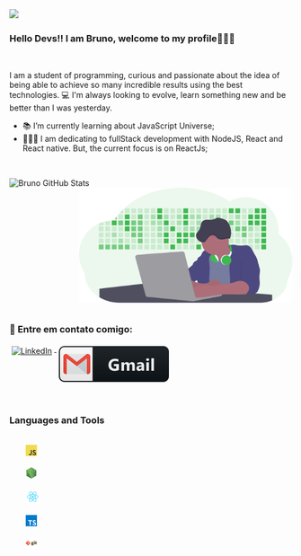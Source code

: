 <img src="https://cdn.lowgif.com/small/be83dd67333eefab-gifs-transparent-background-11-background-check-all.gif" width="80">

### Hello Devs!! I am Bruno, welcome to my profile👋👨‍💻
<br/>

I am a student of programming, curious and passionate about the idea of ​​being able to achieve so many incredible results using the best technologies. 💻 I'm always looking to evolve, learn something new and be better than I was yesterday.

- 📚 I’m currently learning about JavaScript Universe;
- 👷🏽‍♂️ I am dedicating to fullStack development with NodeJS, React and React native. But, the current focus is on ReactJs;
<br/>

<div>
  
  <div style="display: flex; justify-content: space-between">
  
   ![Bruno GitHub Stats](https://github-readme-stats.vercel.app/api?username=brunoinx&show_icons=true&theme=chartreuse-dark&hide=prs)
   <img src="developer_activity.svg" alt="Logo Developer"  width="380px" align="right"/>
   
   </div>
  
  ### 📢 Entre em contato comigo: 
  <p align="left">
    <a href="https://www.linkedin.com/in/bruno-henrique10/">
      <img src="https://raw.githubusercontent.com/MikeCodesDotNET/MikeCodesDotNET/a8abbf37441f3253f74ea255a47f289208d7568c/Resources/linkedIn.svg" alt="LinkedIn" style="vertical-align:top; margin:4px">
    </a>
    <a href="https://mail.google.com/brunoh.henriqueh01@gmail.com">
      <img src="https://raw.githubusercontent.com/MikeCodesDotNET/ColoredBadges/master/svg/social/gmail.svg" alt="Gmail" style="vertical-align:top; margin:4px">
    </a>
  </p>
</div>
<br/>

### Languages and Tools

<div align="left" display="inline">
  <code>
    <img height="20" src="https://raw.githubusercontent.com/github/explore/80688e429a7d4ef2fca1e82350fe8e3517d3494d/topics/javascript/javascript.png">
  </code>

  <code>
    <img height="20" src="https://raw.githubusercontent.com/github/explore/80688e429a7d4ef2fca1e82350fe8e3517d3494d/topics/nodejs/nodejs.png">
  </code>

  <code>
    <img height="25" src="https://raw.githubusercontent.com/github/explore/80688e429a7d4ef2fca1e82350fe8e3517d3494d/topics/react/react.png">
  </code>

  <code>
    <img height="20" src="https://raw.githubusercontent.com/github/explore/80688e429a7d4ef2fca1e82350fe8e3517d3494d/topics/typescript/typescript.png">
  </code>

  <code>
    <img height="20" src="https://raw.githubusercontent.com/github/explore/80688e429a7d4ef2fca1e82350fe8e3517d3494d/topics/git/git.png">
  </code>
</div>
